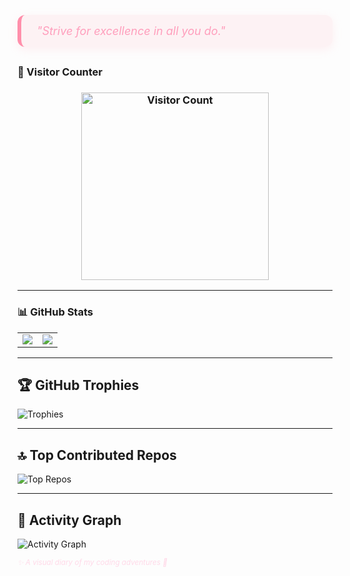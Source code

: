 <!-- ✨ Quote Block -->
<blockquote style="
  max-width: 600px;
  margin: 30px auto;
  padding: 15px 25px;
  background: rgba(255, 182, 193, 0.15);
  border-left: 6px solid #ff8fab;
  color: #ff9ebc;
  font-style: italic;
  font-size: 18px;
  box-shadow: 0 4px 15px rgba(255,182,193,0.2);
  border-radius: 12px;
  user-select: none;
">
  "Strive for excellence in all you do."
</blockquote>

<!-- 🌸 Visitor Counter -->
### 🌸 Visitor Counter
<h3 align="center">
  <img src="https://count.getloli.com/get/@soloflare1?theme=miku" alt="Visitor Count" width="300" />
</h3>

---

### 📊 GitHub Stats
<div align="center">
  <table>
    <tr>
      <td>
        <img src="https://nirzak-streak-stats.vercel.app/?user=soloflare1&theme=dark&hide_border=true" />
      </td>
      <td>
        <img src="https://github-readme-stats.vercel.app/api/top-langs/?username=soloflare1&theme=dark&hide_border=true&include_all_commits=false&count_private=false&layout=compact" />
      </td>
    </tr>
  </table>
</div>

---

## 🏆 GitHub Trophies
![Trophies](https://github-profile-trophy.vercel.app/?username=soloflare1&theme=one_dark_pro&no-frame=false&no-bg=true&margin-w=4)

---

## 🔝 Top Contributed Repos
![Top Repos](https://github-contributor-stats.vercel.app/api?username=soloflare1&limit=5&theme=dark&combine_all_yearly_contributions=true)

---

## 💫 Activity Graph
![Activity Graph](https://github-readme-activity-graph.vercel.app/graph?username=soloflare1&theme=react-dark&area=true&hide_border=true&line=ff8fab&point=ffb6c1&custom_title=🌸+soloflare's+Coding+Journey+🌸)

<sub align="center" style="color: #ffd9e8;">
  <i>✨ A visual diary of my coding adventures 🌙</i>
</sub>
